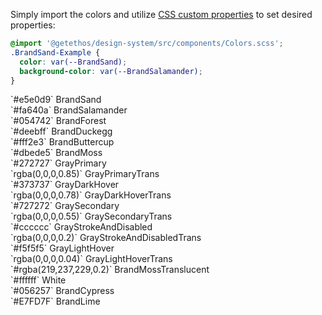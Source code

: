 Simply import the colors and utilize [CSS custom properties](https://developer.mozilla.org/en-US/docs/Web/CSS/Using_CSS_custom_properties) to set desired properties:

```css
@import '@getethos/design-system/src/components/Colors.scss';
.BrandSand-Example {
  color: var(--BrandSand);
  background-color: var(--BrandSalamander);
}
```

<div class="flex-wrap">
  <div class="swatch-brand-BrandSand">
    <span class="Caption Theinhardt Medium500 GrayPrimary">`#e5e0d9`</span>
    <span class="Caption Theinhardt Regular400 GraySecondary">BrandSand</span>
  </div>
  <div class="swatch-brand-BrandSalamander">
    <span class="Caption Theinhardt Medium500 GrayPrimary">`#fa640a`</span>
    <span class="Caption Theinhardt Regular400 GraySecondary">BrandSalamander</span>
  </div>
  <div class="swatch-brand-BrandForest">
    <span class="Caption Theinhardt Medium500 GrayPrimary">`#054742`</span>
    <span class="Caption Theinhardt Regular400 GraySecondary">BrandForest</span>
  </div>
  <div class="swatch-brand-BrandDuckegg">
    <span class="Caption Theinhardt Medium500 GrayPrimary">`#deebff`</span>
    <span class="Caption Theinhardt Regular400 GraySecondary">BrandDuckegg</span>
  </div>
</div>
<div class="flex-wrap">
  <div class="swatch-brand-BrandButtercup">
    <span class="Caption Theinhardt Medium500 GrayPrimary">`#fff2e3`</span>
    <span class="Caption Theinhardt Regular400 GraySecondary">BrandButtercup</span>
  </div>
  <div class="swatch-brand-BrandMoss">
    <span class="Caption Theinhardt Medium500 GrayPrimary">`#dbede5`</span>
    <span class="Caption Theinhardt Regular400 GraySecondary">BrandMoss</span>
  </div>
  <div class="swatch-brand-GrayPrimary">
    <span class="Caption Theinhardt Medium500 White">`#272727`</span>
    <span class="Caption Theinhardt Regular400 White">GrayPrimary</span>
  </div>
  <div class="swatch-brand-GrayPrimaryTranslucent">
    <span class="Caption Theinhardt Medium500 White">`rgba(0,0,0,0.85)`</span>
    <span class="Caption Theinhardt Regular400 White">GrayPrimaryTrans</span>
  </div>
</div>
<div class="flex-wrap">
  <div class="swatch-brand-GrayDarkHover">
    <span class="Caption Theinhardt Medium500 White">`#373737`</span>
    <span class="Caption Theinhardt Regular400 White">GrayDarkHover</span>
  </div>
  <div class="swatch-brand-GrayDarkHoverTranslucent">
    <span class="Caption Theinhardt Medium500 White">`rgba(0,0,0,0.78)`</span>
    <span class="Caption Theinhardt Regular400 White">GrayDarkHoverTrans</span>
  </div>
  <div class="swatch-brand-GraySecondary">
    <span class="Caption Theinhardt Medium500 White">`#727272`</span>
    <span class="Caption Theinhardt Regular400 White">GraySecondary</span>
  </div>
  <div class="swatch-brand-GraySecondaryTranslucent">
    <span class="Caption Theinhardt Medium500 White">`rgba(0,0,0,0.55)`</span>
    <span class="Caption Theinhardt Regular400 White">GraySecondaryTrans</span>
  </div>
</div>
<div class="flex-wrap">
  <div class="swatch-brand-GrayStrokeAndDisabled">
    <span class="Caption Theinhardt Medium500">`#cccccc`</span>
    <span class="Caption Theinhardt Regular400">GrayStrokeAndDisabled</span>
  </div>
  <div class="swatch-brand-GrayStrokeAndDisabledTranslucent">
    <span class="Caption Theinhardt Medium500">`rgba(0,0,0,0.2)`</span>
    <span class="Caption Theinhardt Regular400">GrayStrokeAndDisabledTrans</span>
  </div>
  <div class="swatch-brand-GrayLightHover">
    <span class="Caption Theinhardt Medium500">`#f5f5f5`</span>
    <span class="Caption Theinhardt Regular400">GrayLightHover</span>
  </div>
  <div class="swatch-brand-GrayLightHoverTranslucent">
    <span class="Caption Theinhardt Medium500">`rgba(0,0,0,0.04)`</span>
    <span class="Caption Theinhardt Regular400">GrayLightHoverTrans</span>
  </div>
</div>
<div class="flex-wrap">
  <div class="swatch-brand-BrandMossTranslucent">
    <span class="Caption Theinhardt Medium500">`#rgba(219,237,229,0.2)`</span>
    <span class="Caption Theinhardt Regular400">BrandMossTranslucent</span>
  </div>
  <div class="swatch-brand-White">
    <span class="Caption Theinhardt Medium500">`#ffffff`</span>
    <span class="Caption Theinhardt Regular400">White</span>
  </div>
  <div class="swatch-brand-BrandCypress">
    <span class="Caption Theinhardt Medium500 GrayPrimary">`#056257`</span>
    <span class="Caption Theinhardt Regular400 GraySecondary">BrandCypress</span>
  </div>
  <div class="swatch-brand-BrandLime">
    <span class="Caption Theinhardt Medium500 GrayPrimary">`#E7FD7F`</span>
    <span class="Caption Theinhardt Regular400 GraySecondary">BrandLime</span>
  </div>
</div>


